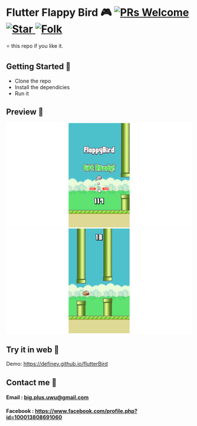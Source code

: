 # Flutter Flappy Bird 🎮 [![PRs Welcome](https://img.shields.io/badge/PRs-welcome-brightgreen.svg?style=flat-square) ![Star](https://img.shields.io/github/stars/definev/flutterBird?style=flat-square) ![Folk](https://img.shields.io/github/forks/definev/flutterBird?style=flat-square)](http://makeapullrequest.com)

⭐️ this repo if you like it.

## Getting Started 🚀

- Clone the repo
- Install the dependicies
- Run it

## Preview 📸

![Screenshot](assets/screenshot.png)
![GamePlay](assets/screenshot2.png)


## Try it in web 🚀

Demo: https://definev.github.io/flutterBird

## Contact me 📧
#### Email : big.plus.uwu@gmail.com
#### Facebook : https://www.facebook.com/profile.php?id=100013808691060